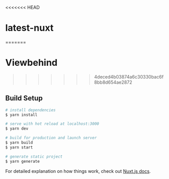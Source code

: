 <<<<<<< HEAD
# latest-nuxt
=======
# Viewbehind
>>>>>>> 4deced4b03874a6c30330bac6f8bb8d654ae2872

## Build Setup

```bash
# install dependencies
$ yarn install

# serve with hot reload at localhost:3000
$ yarn dev

# build for production and launch server
$ yarn build
$ yarn start

# generate static project
$ yarn generate
```

For detailed explanation on how things work, check out [Nuxt.js docs](https://nuxtjs.org).
